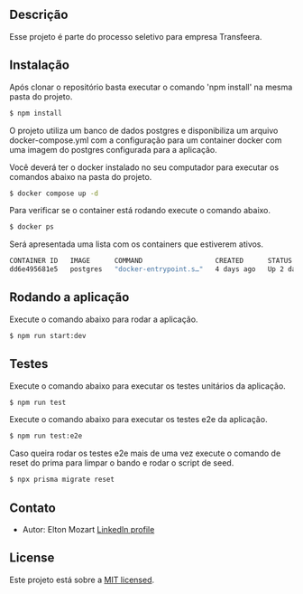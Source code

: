 ## Descrição
Esse projeto é parte do processo seletivo para empresa Transfeera.

## Instalação
Após clonar o repositório basta executar o comando 'npm install' na mesma pasta 
do projeto.
```bash
$ npm install
```
O projeto utiliza um banco de dados postgres e disponibiliza um arquivo 
docker-compose.yml com a configuração para um container docker com uma imagem
do postgres configurada para a aplicação.

Você deverá ter o docker instalado no seu computador para executar os comandos
abaixo na pasta do projeto.
```bash
$ docker compose up -d
```

Para verificar se o container está rodando execute o comando abaixo.
```bash
$ docker ps
```

Será apresentada uma lista com os containers que estiverem ativos.
```bash
CONTAINER ID   IMAGE      COMMAND                  CREATED      STATUS      PORTS                                       NAMES
dd6e495681e5   postgres   "docker-entrypoint.s…"   4 days ago   Up 2 days   0.0.0.0:5432->5432/tcp, :::5432->5432/tcp   postgres
```

## Rodando a aplicação
Execute o comando abaixo para rodar a aplicação.
```bash
$ npm run start:dev
```

## Testes
Execute o comando abaixo para executar os testes unitários da aplicação.
```bash
$ npm run test
```

Execute o comando abaixo para executar os testes e2e da aplicação.
```bash
$ npm run test:e2e
```
Caso queira rodar os testes e2e mais de uma vez execute o comando de reset do
prima para limpar o bando e rodar o script de seed.
```bash
$ npx prisma migrate reset
```

## Contato

- Autor: Elton Mozart [LinkedIn profile](https://www.linkedin.com/in/eltonmozart/)

## License

Este projeto está sobre a [MIT licensed](LICENSE).
